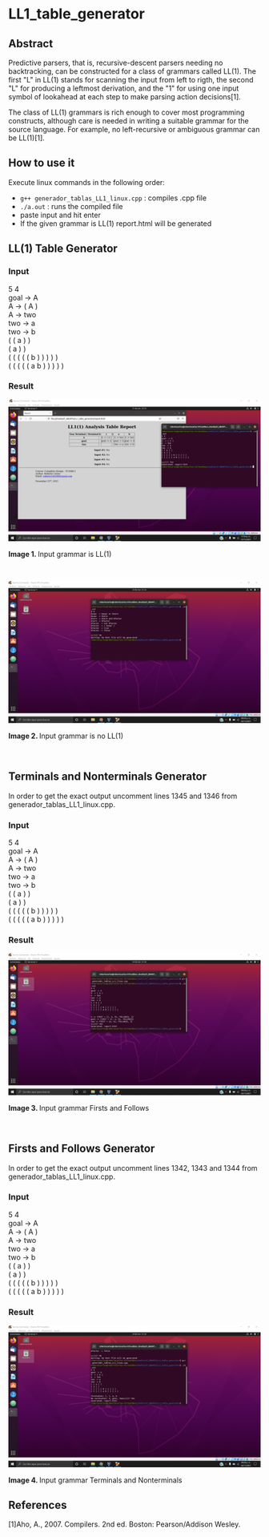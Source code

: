 # LL1_table_generator
## Abstract
Predictive parsers, that is, recursive-descent parsers needing no backtracking, can be constructed for a class of grammars called LL(1). The first "L" in LL(1) stands for scanning the input from left to rigth, the second "L" for producing a leftmost derivation, and the "1" for using one input symbol of lookahead at each step to make parsing action decisions[1].

The class of LL(1) grammars is rich enough to cover most programming constructs, although care is needed in writing a suitable grammar for the source language. For example, no left-recursive or ambiguous grammar can be LL(1)[1].

## How to use it
Execute linux commands in the following order:
- `g++ generador_tablas_LL1_linux.cpp` : compiles .cpp file
- `./a.out` : runs the compiled file
- paste input and hit enter
- If the given grammar is LL(1) report.html will be generated

## LL(1) Table Generator
### Input
5 4 <br>
goal -> A <br>
A -> ( A ) <br>
A -> two <br>
two -> a <br>
two -> b <br>
( ( a ) ) <br>
( a ) ) <br>
( ( ( ( ( b ) ) ) ) ) <br>
( ( ( ( ( a b ) ) ) ) ) <br>

### Result
![screenshot.png](https://github.com/rcgc/LL1_table_generator/blob/master/screenshot.png)
<p><b>Image 1. </b>Input grammar is LL(1)</p><br>

![screenshot.png](https://github.com/rcgc/LL1_table_generator/blob/master/screenshot_NoLL1.png)
<p><b>Image 2. </b>Input grammar is no LL(1)</p><br>


## Terminals and Nonterminals Generator
In order to get the exact output uncomment lines 1345 and 1346 from generador_tablas_LL1_linux.cpp.
### Input
5 4 <br>
goal -> A <br>
A -> ( A ) <br>
A -> two <br>
two -> a <br>
two -> b <br>
( ( a ) ) <br>
( a ) ) <br>
( ( ( ( ( b ) ) ) ) ) <br>
( ( ( ( ( a b ) ) ) ) ) <br>

### Result
![screenshot.png](https://github.com/rcgc/LL1_table_generator/blob/master/screenshot_firsts_follows.png)
<p><b>Image 3. </b>Input grammar Firsts and Follows</p><br>

## Firsts and Follows Generator
In order to get the exact output uncomment lines 1342, 1343 and 1344 from generador_tablas_LL1_linux.cpp.
### Input
5 4 <br>
goal -> A <br>
A -> ( A ) <br>
A -> two <br>
two -> a <br>
two -> b <br>
( ( a ) ) <br>
( a ) ) <br>
( ( ( ( ( b ) ) ) ) ) <br>
( ( ( ( ( a b ) ) ) ) ) <br>

### Result
![screenshot.png](https://github.com/rcgc/LL1_table_generator/blob/master/screenshot_terminals_nonterminals.png)
<p><b>Image 4. </b>Input grammar Terminals and Nonterminals</p>

## References
[1]Aho, A., 2007. Compilers. 2nd ed. Boston: Pearson/Addison Wesley.
